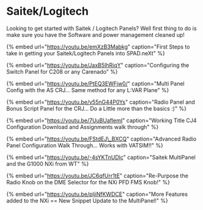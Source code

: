 # Saitek/Logitech

Looking to get started with Saitek / Logitech Panels?  Well first thing to do is make sure you have the Software and power management cleaned up!

{% embed url="https://youtu.be/emXzB3Mabkg" caption="First Steps to take in getting your Saitek/Logitech Panels into SPAD.neXt" %}

{% embed url="https://youtu.be/JaxB5IhRiqY" caption="Configuring the Switch Panel for C208 or any Carenado" %}

{% embed url="https://youtu.be/PtEQ3EWFjw0/" caption="Multi Panel Config with the AS CRJ... Same method for any L:VAR Plane" %}

{% embed url="https://youtu.be/v55nG44P0Ys" caption="Radio Panel and Bonus Script Panel for the CRJ... Do a Little more than the basics :\)" %}

{% embed url="https://youtu.be/7UuBUaflemI" caption="Working Title CJ4 Configuration Download and Assignments walk through" %}

{% embed url="https://youtu.be/FStdEJ\_BXCQ" caption="Advanced Radio Panel Configuration Walk Through... Works with VATSIM!!" %}

{% embed url="https://youtu.be/-4sYKTnUDlc" caption="Saitek MultiPanel and the G1000 NXi from WT" %}

{% embed url="https://youtu.be/JC6qfUrr1tE" caption="Re-Purpose the Radio Knob on the DME Selector for the NXi PFD FMS Knob!" %}

{% embed url="https://youtu.be/pljiNfKWDCE" caption="More Features added to the NXi == New Snippet Update to the MultiPanel!" %}





